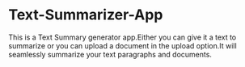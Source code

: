 # Text-Summarizer-App
This is a Text Summary generator app.Either you can give it a text to summarize or you can upload a document in the upload option.It will seamlessly summarize your text paragraphs and documents.


